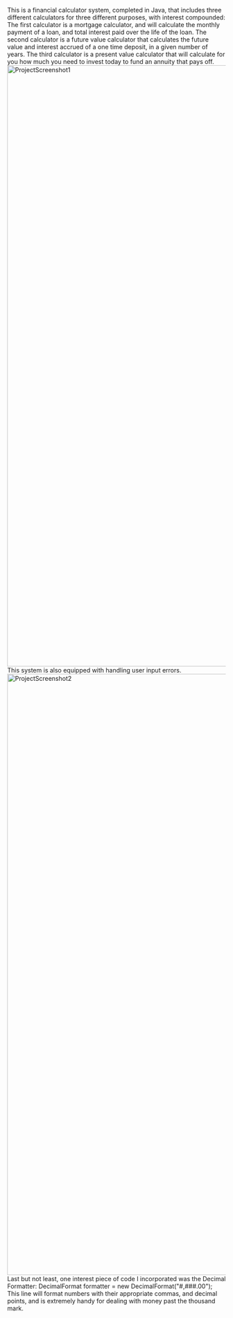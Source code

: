 This is a financial calculator system, completed in Java, that includes three different calculators for three different purposes, with interest compounded:
The first calculator is a mortgage calculator, and will calculate the monthly payment of a loan, and total interest paid over the life of the loan.
The second calculator is a future value calculator that calculates the future value and interest accrued of a one time deposit, in a given number of years.
The third calculator is a present value calculator that will calculate for you how much you need to invest today to fund an annuity that pays off.
<img width="1386" alt="ProjectScreenshot1" src="https://github.com/nuhiii/WorkshopOne_FinancialCalculators/assets/143645213/c0552474-4f45-4af9-8c3a-f412c5e56bf5">
This system is also equipped with handling user input errors.
<img width="1386" alt="ProjectScreenshot2" src="https://github.com/nuhiii/WorkshopOne_FinancialCalculators/assets/143645213/bf111c57-d40f-4567-ba54-369bd4029faf">
Last but not least, one interest piece of code I incorporated was the Decimal Formatter:
DecimalFormat formatter = new DecimalFormat("#,###.00");
This line will format numbers with their appropriate commas, and decimal points, and is extremely handy for dealing with money past the thousand mark.
